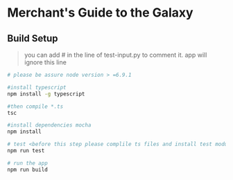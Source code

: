 #  Merchant's Guide to the Galaxy




## Build Setup

> you can add # in the line of test-input.py to comment it. app will ignore this line


``` bash
# please be assure node version > =6.9.1

#install typescript
npm install -g typescript

#then compile *.ts
tsc

#install dependencies mocha
npm install

# test <before this step please complile ts files and install test module mocha>
npm run test 

# run the app
npm run build



